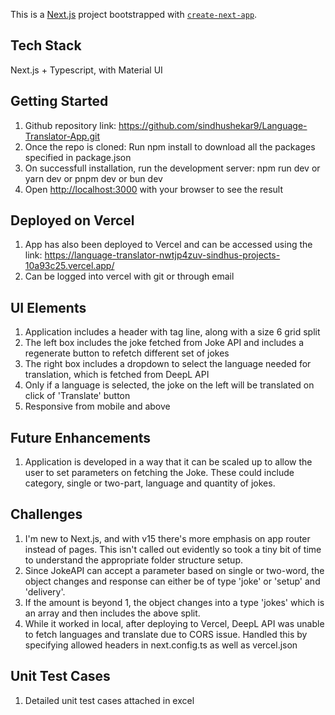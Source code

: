 This is a [Next.js](https://nextjs.org) project bootstrapped with [`create-next-app`](https://nextjs.org/docs/app/api-reference/cli/create-next-app).

## Tech Stack
Next.js + Typescript, with Material UI

## Getting Started
1) Github repository link: https://github.com/sindhushekar9/Language-Translator-App.git
2) Once the repo is cloned: Run npm install to download all the packages specified in package.json
3) On successfull installation, run the development server: npm run dev or yarn dev or pnpm dev or bun dev
4) Open [http://localhost:3000](http://localhost:3000) with your browser to see the result

## Deployed on Vercel
1) App has also been deployed to Vercel and can be accessed using the link: https://language-translator-nwtjp4zuv-sindhus-projects-10a93c25.vercel.app/
2) Can be logged into vercel with git or through email

## UI Elements
1) Application includes a header with tag line, along with a size 6 grid split
2) The left box includes the joke fetched from Joke API and includes a regenerate button to refetch different set of jokes
3) The right box includes a dropdown to select the language needed for translation, which is fetched from DeepL API
4) Only if a language is selected, the joke on the left will be translated on click of 'Translate' button
5) Responsive from mobile and above

## Future Enhancements
1) Application is developed in a way that it can be scaled up to allow the user to set parameters on fetching the Joke. These could include category, single or two-part, language and quantity of jokes.

## Challenges
1) I'm new to Next.js, and with v15 there's more emphasis on app router instead of pages. This isn't called out evidently so took a tiny bit of time to understand the appropriate folder structure setup.
2) Since JokeAPI can accept a parameter based on single or two-word, the object changes and response can either be of type 'joke' or 'setup' and 'delivery'. 
3) If the amount is beyond 1, the object changes into a type 'jokes' which is an array and then includes the above split.
4) While it worked in local, after deploying to Vercel, DeepL API was unable to fetch languages and translate due to CORS issue. Handled this by specifying allowed headers in next.config.ts as well as vercel.json

## Unit Test Cases
1) Detailed unit test cases attached in excel

